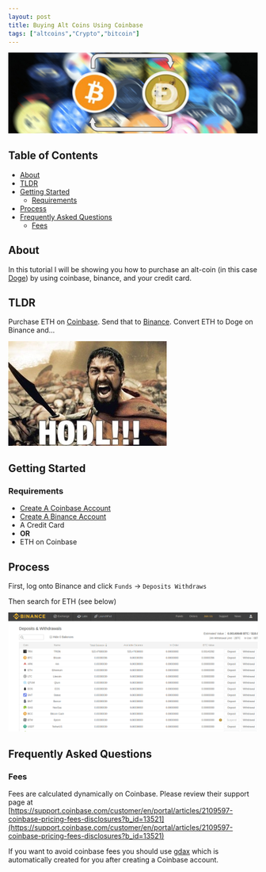 ```yaml
---
layout: post
title: Buying Alt Coins Using Coinbase
tags: ["altcoins","Crypto","bitcoin"]
---
```


![Hero_Image](https://github.com/aFunnyBit/aFunnyBit.github.io/raw/master/images/coinlogo.jpg "hero_image")


## Table of Contents
- [About](#about)
- [TLDR](#tldr)
- [Getting Started](#getting-started)
  - [Requirements](#requirements)
- [Process](#process)
- [Frequently Asked Questions](#frequently-asked-questions)
  - [Fees](#fees)


## About
In this tutorial I will be showing you how to purchase an alt-coin (in this case [Doge](https://coinmarketcap.com/currencies/dogecoin/)) by using coinbase, binance, and your credit card.

## TLDR
Purchase ETH on [Coinbase](https://www.coinbase.com/signup). Send that to [Binance](https://www.binance.com/?ref=15119907). Convert ETH to Doge on Binance and...

![hodl](https://github.com/aFunnyBit/aFunnyBit.github.io/raw/master/images/hodl.jpg "hodl")



## Getting Started
### Requirements

- [Create A Coinbase Account](https://www.coinbase.com/signup)
- [Create A Binance Account](https://www.binance.com/?ref=15119907)
- A Credit Card 
- __OR__
- ETH on Coinbase


## Process


First, log onto Binance and click `Funds` -> `Deposits Withdraws`

Then search for ETH (see below) 

![deposit ETH](https://github.com/aFunnyBit/aFunnyBit.github.io/raw/master/images/getdepositbinance.gif "eth deposit")



## Frequently Asked Questions
### Fees

Fees are calculated dynamically on Coinbase. Please review their support page at [https://support.coinbase.com/customer/en/portal/articles/2109597-coinbase-pricing-fees-disclosures?b_id=13521](https://support.coinbase.com/customer/en/portal/articles/2109597-coinbase-pricing-fees-disclosures?b_id=13521)

If you want to avoid coinbase fees you should use [gdax](https://www.gdax.com/trade) which is automatically created for you after creating a Coinbase account. 
